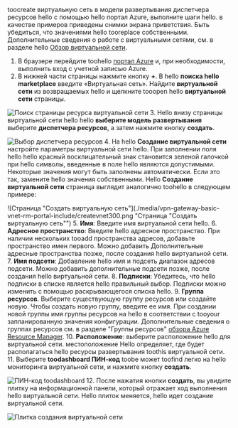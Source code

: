 toocreate виртуальную сеть в модели развертывания диспетчера ресурсов hello с помощью hello портал Azure, выполните шаги hello. в качестве примеров приведены снимки экрана приветствия. Быть убедиться, что значениями hello tooreplace собственными. Дополнительные сведения о работе с виртуальными сетями, см. в разделе hello [Обзор виртуальной сети](../articles/virtual-network/virtual-networks-overview.md).

1. В браузере перейдите toohello [портал Azure](http://portal.azure.com) и, при необходимости, выполнить вход с учетной записью Azure.
2. В нижней части страницы нажмите кнопку **+**. В hello **поиска hello marketplace** введите «Виртуальная сеть». Найдите **виртуальной сети** из возвращаемых hello и щелкните tooopen hello **виртуальной сети** страницы.

  ![Поиск страницы ресурса виртуальной сети](./media/vpn-gateway-basic-vnet-rm-portal-include/newvnetportal700.png "Поиск страницы ресурса виртуальной сети")
3. Hello внизу страницы виртуальной сети hello hello **выберите модель развертывания** выберите **диспетчера ресурсов**, а затем нажмите кнопку **создать**.

  ![Выбор диспетчера ресурсов](./media/vpn-gateway-basic-vnet-rm-portal-include/resourcemanager250.png "Выбор диспетчера ресурсов")
4. На hello **Создание виртуальной сети** настройте параметры виртуальной сети hello. При заполнении поля hello hello красный восклицательный знак становится зеленой галочкой при hello символы, введенные в поле hello являются допустимыми. Некоторые значения могут быть заполнены автоматически. Если это так, замените hello значения собственными. Hello **Создание виртуальной сети** страница выглядит аналогично toohello в следующем примере:

  ![Страница "Создать виртуальную сеть"](./media/vpn-gateway-basic-vnet-rm-portal-include/createvnet300.png "Страница "Создать виртуальную сеть"")
5. **Имя**: Введите имя виртуальной сети hello.
6. **Адресное пространство**: Введите hello адресное пространство. При наличии нескольких tooadd пространства адресов, добавьте пространство имен первого. Можно добавить Дополнительные адресные пространства позже, после создания hello виртуальной сети.
7. **Имя подсети**: Добавление hello имя и подсеть диапазон адресов подсети. Можно добавить дополнительные подсети позже, после создания hello виртуальной сети.
8. **Подписки**: Убедитесь, что hello подписки в списке является hello правильный выбор. Подписки можно изменить с помощью раскрывающегося списка hello.
9. **Группа ресурсов**. Выберите существующую группу ресурсов или создайте новую. Чтобы создать новую группу, введите ее имя. При создании новой группы имя группы ресурсов на hello в соответствии с tooyour запланированную значения конфигурации. Дополнительные сведения о группах ресурсов см. в разделе "Группы ресурсов" [обзора Azure Resource Manager](../articles/azure-resource-manager/resource-group-overview.md#resource-groups).
10. **Расположение**: выберите расположение hello для виртуальной сети. местоположение Hello определяет, где будет располагаться hello ресурсы развертывания toothis виртуальной сети.
11. Выберите **toodashboard ПИН-код** toobe может toofind легко на hello мониторинга виртуальной сети, и нажмите кнопку **создать**.

 ![ПИН-код toodashboard](./media/vpn-gateway-basic-vnet-rm-portal-include/pintodashboard150.png "toodashboard ПИН-кода")
12. После нажатия кнопки **создать**, вы увидите плитку на информационной панели, который отражает ход выполнения hello виртуальной сети. Hello плиток меняется, hello идет создание виртуальной сети.

  ![Плитка создания виртуальной сети](./media/vpn-gateway-basic-vnet-rm-portal-include/deploying150.png "Плитка создания виртуальной сети")